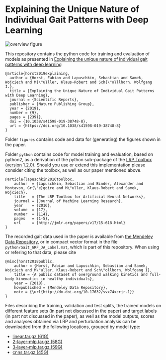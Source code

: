 # Explaining the Unique Nature of Individual Gait Patterns with Deep Learning

![overview figure](./figures/overview.png)

This repository contains the python code for training and evaluation of models as presented in
[Explaining the unique nature of individual gait patterns with deep learning](https://doi.org/10.1038/s41598-019-38748-8)
```
@article{horst2019explaining,
  author = {Horst, Fabian and Lapuschkin, Sebastian and Samek, Wojciech and M{\"u}ller, Klaus-Robert and Sch{\"o}llhorn, Wolfgang I.},
  title = {Explaining the Unique Nature of Individual Gait Patterns with Deep Learning},
  journal = {Scientific Reports},
  publisher = {Nature Publishing Group},
  year = {2019},
  number = {9},
  pages = {2391},
  doi = {10.1038/s41598-019-38748-8},
  url = {https://doi.org/10.1038/s41598-019-38748-8}
}
```


Folder `figures` contains code and data for (generating) the figures shown in the paper.

Folder `python` contains code for model training and evaluation, based on python2, as a derivation of the python sub-package of the [LRP Toolbox (version 1.2.0)](https://github.com/sebastian-lapuschkin/lrp_toolbox). Should you use or extend this implementation please consider citing the toolbox, as well as our paper mentioned above.
```
@article{lapuschkin2016toolbox,
    author  = {Lapuschkin, Sebastian and Binder, Alexander and Montavon, Gr{\'e}goire and M\"uller, Klaus-Robert and Samek, Wojciech},
    title   = {The LRP Toolbox for Artificial Neural Networks},
    journal = {Journal of Machine Learning Research},
    year    = {2016},
    volume  = {17},
    number  = {114},
    pages   = {1-5},
    url     = {http://jmlr.org/papers/v17/15-618.html}
}
```

The recorded gait data used in the paper is available from [the Mendeley Data Repository](http://dx.doi.org/10.17632/svx74xcrjr.1), or in compact vector format in the file `python/Gait_GRF_JA_Label.mat`, which is part of this repository.
When using or refering to that data, please cite
```
@misc{horst2018public,
	author = {Horst, Fabian and Lapuschkin, Sebastian and Samek, Wojciech and M\"uller, Klaus-Robert and Sch\"ollhorn, Wolfgang I},
	title = {A public dataset of overground walking kinetics and full-body kinematics in healthy individuals},
	year = {2018},
	howpublished = {Mendeley Data Repository},
	note = {\url{http://dx.doi.org/10.17632/svx74xcrjr.1}}
}
```


Files describing the training, validation and test splits, the trained models on different feature sets (in part not discussed in the paper) and target labels (in part not discussed in the paper), as well as the model outputs, scores and analyses obtained via LRP and perturbation analysis can be downloaded from the following locations, grouped by model type:

+ [linear.tar.gz (61G)](https://datacloud.hhi.fraunhofer.de/s/kcXRTa3QAKFHbyb) 
+ [2-layer-mlp.tar.gz (58G)](https://datacloud.hhi.fraunhofer.de/s/W6ekYr2w49PHmA7) 
+ [3-layer-mlp.tar.gz (59G)](https://datacloud.hhi.fraunhofer.de/s/9eg4x3L3YTw75si) 
+ [cnns.tar.gz (45G)](https://datacloud.hhi.fraunhofer.de/s/oRnCfqEjzMRRPgZ) 

